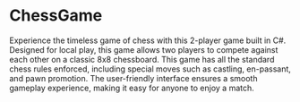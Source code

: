 # ChessGame
Experience the timeless game of chess with this 2-player game built in C#. Designed for local play, this game allows two players to compete against each other on a classic 8x8 chessboard. This game has all the standard chess rules enforced, including special moves such as castling, en-passant, and pawn promotion. The user-friendly interface ensures a smooth gameplay experience, making it easy for anyone to enjoy a match.
